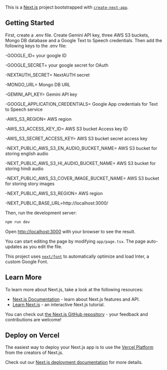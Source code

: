 This is a [Next.js](https://nextjs.org/) project bootstrapped with [`create-next-app`](https://github.com/vercel/next.js/tree/canary/packages/create-next-app).

## Getting Started

First, create a .env file. Create Gemini API key, three AWS S3 buckets, Mongo DB database and a Google Text to Speech credentials. Then add the following keys to the .env file:

-GOOGLE_ID= your google ID

-GOOGLE_SECRET= your google secret for OAuth

-NEXTAUTH_SECRET= NextAUTH secret

-MONGO_URL= Mongo DB URL

-GEMINI_API_KEY= Gemini API key

-GOOGLE_APPLICATION_CREDENTIALS= Google App credentials for Text to Speech service

-AWS_S3_REGION= AWS region

-AWS_S3_ACCESS_KEY_ID= AWS S3 bucket Access key ID

-AWS_S3_SECRET_ACCESS_KEY= AWS S3 bucket secret access key

-NEXT_PUBLIC_AWS_S3_EN_AUDIO_BUCKET_NAME= AWS S3 bucket for storing english audio

-NEXT_PUBLIC_AWS_S3_HI_AUDIO_BUCKET_NAME= AWS S3 bucket for storing hindi audio

-NEXT_PUBLIC_AWS_S3_COVER_IMAGE_BUCKET_NAME= AWS S3 bucket for storing story images

-NEXT_PUBLIC_AWS_S3_REGION= AWS region

-NEXT_PUBLIC_BASE_URL=http://localhost:3000/


Then, run the development server:

```bash
npm run dev
```

Open [http://localhost:3000](http://localhost:3000) with your browser to see the result.

You can start editing the page by modifying `app/page.tsx`. The page auto-updates as you edit the file.

This project uses [`next/font`](https://nextjs.org/docs/basic-features/font-optimization) to automatically optimize and load Inter, a custom Google Font.

## Learn More

To learn more about Next.js, take a look at the following resources:

- [Next.js Documentation](https://nextjs.org/docs) - learn about Next.js features and API.
- [Learn Next.js](https://nextjs.org/learn) - an interactive Next.js tutorial.

You can check out [the Next.js GitHub repository](https://github.com/vercel/next.js/) - your feedback and contributions are welcome!

## Deploy on Vercel

The easiest way to deploy your Next.js app is to use the [Vercel Platform](https://vercel.com/new?utm_medium=default-template&filter=next.js&utm_source=create-next-app&utm_campaign=create-next-app-readme) from the creators of Next.js.

Check out our [Next.js deployment documentation](https://nextjs.org/docs/deployment) for more details.
